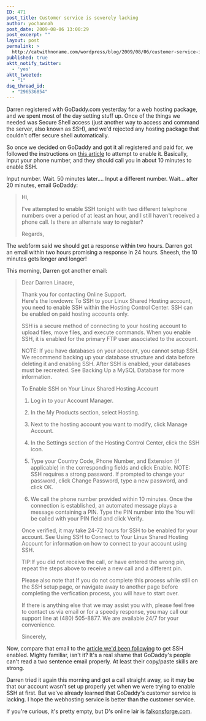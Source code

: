```yaml
---
ID: 471
post_title: Customer service is severely lacking
author: yochannah
post_date: 2009-08-06 13:00:29
post_excerpt: ""
layout: post
permalink: >
  http://catwithnoname.com/wordpress/blog/2009/08/06/customer-service-is-severely-lacking/
published: true
aktt_notify_twitter:
  - 'yes'
aktt_tweeted:
  - "1"
dsq_thread_id:
  - "296536854"
---
```

Darren registered with GoDaddy.com yesterday for a web hosting package, and we spent most of the day setting stuff up. Once of the things we needed was Secure Shell access (just another way to access and command the server, also known as SSH), and we'd rejected any hosting package that couldn't offer secure shell automatically. 

So once we decided on GoDaddy and got it all registered and paid for, we followed the instructions on <a href="http://help.godaddy.com/article/4942">this article</a> to attempt to enable it. Basically, input your phone number, and they should call you in about 10 minutes to enable SSH. 

Input number. Wait. 50 minutes later....
Input a different number. Wait... after 20 minutes, email GoDaddy:

<blockquote>
Hi,

I've attempted to enable SSH tonight with two different telephone numbers over a period of at least an hour, and I still haven't received a phone call. Is there an alternate way to register?

Regards,
</blockquote>

The webform said we should get a response within two hours. Darren got an email within two hours promising a response in 24 hours. Sheesh, the 10 minutes gets longer and longer! 

This morning, Darren got another email:

<blockquote>
Dear Darren Linacre,

Thank you for contacting Online Support.  
Here's the lowdown: To SSH to your Linux Shared Hosting account, you need to enable SSH within the Hosting Control Center. SSH can be enabled on paid hosting accounts only.

SSH is a secure method of connecting to your hosting account to upload files, move files, and execute commands. When you enable SSH, it is enabled for the primary FTP user associated to the account.

NOTE: If you have databases on your account, you cannot setup SSH. We recommend backing up your database structure and data before deleting it and enabling SSH. After SSH is enabled, your databases must be recreated. See Backing Up a MySQL Database for more information.

To Enable SSH on Your Linux Shared Hosting Account


1.	Log in to your Account Manager.

2.	In the My Products section, select Hosting.

3.	Next to the hosting account you want to modify, click Manage Account.

4.	In the Settings section of the Hosting Control Center, click the SSH icon.

5.	Type your Country Code, Phone Number, and Extension (if applicable) in the corresponding fields and click Enable.
NOTE: SSH requires a strong password. If prompted to change your password, click Change Password, type a new password, and click OK.


6.	We call the phone number provided within 10 minutes. Once the connection is established, an automated message plays a message containing a PIN. Type the PIN number into the You will be called with your PIN field and click Verify.


Once verified, it may take 24-72 hours for SSH to be enabled for your account. See Using SSH to Connect to Your Linux Shared Hosting Account for information on how to connect to your account using SSH.

TIP:If you did not receive the call, or have entered the wrong pin, repeat the steps above to receive a new call and a different pin.


Please also note that If you do not complete this process while still on the SSH setup page, or navigate away to another page before completing the verfication process, you will have to start over.

If there is anything else that we may assist you with, please feel free to contact us via email or for a speedy response, you may call our support line at (480) 505-8877.  We are available 24/7 for your convenience.


Sincerely,
</blockquote> 

Now, compare that email to the <a href="http://help.godaddy.com/article/4942">article we'd been following</a> to get SSH enabled. Mighty familiar, isn't it? It's a real shame that GoDaddy's people can't read a two sentence email properly. At least their copy/paste skills are strong. 

Darren tried it again this morning and got a call straight away, so it may be that our account wasn't set up properly yet when we were trying to enable SSH at first. But we've already learned that GoDaddy's customer service is lacking. I hope the webhosting service is better than the customer service. 

If you're curious, it's pretty empty, but D's online lair is <a href="http://falkonsforge.com/">falkonsforge.com</a>.